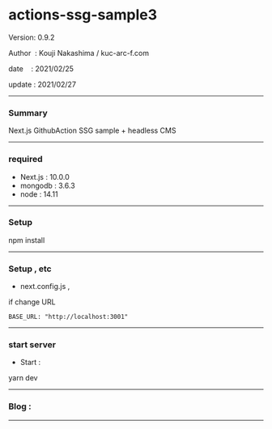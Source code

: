 # actions-ssg-sample3

 Version: 0.9.2

 Author  : Kouji Nakashima / kuc-arc-f.com

 date    : 2021/02/25

 update  : 2021/02/27

***
### Summary

Next.js GithubAction SSG sample + headless CMS

***
### required
* Next.js : 10.0.0
* mongodb : 3.6.3
* node : 14.11


***
### Setup

npm install

***
### Setup , etc
* next.config.js , 

if change URL

```
BASE_URL: "http://localhost:3001"
```

***
### start server
* Start :

yarn dev

***
### Blog : 

***

